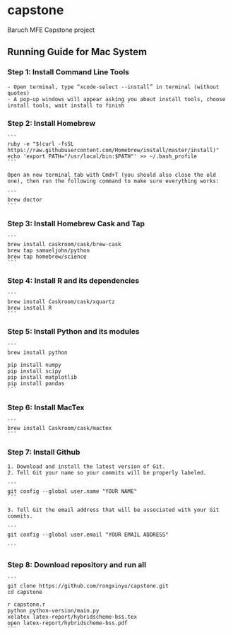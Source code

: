 # capstone
Baruch MFE Capstone project

## Running Guide for Mac System

### Step 1: Install Command Line Tools
    - Open terminal, type “xcode-select --install” in terminal (without quotes)
    - A pop-up windows will appear asking you about install tools, choose install tools, wait install to finish
  
### Step 2: Install Homebrew

    ```
    ruby -e "$(curl -fsSL https://raw.githubusercontent.com/Homebrew/install/master/install)"
    echo 'export PATH="/usr/local/bin:$PATH"' >> ~/.bash_profile
    ```

    Open an new terminal tab with Cmd+T (you should also close the old one), then run the following command to make sure everything works:

    ```
    brew doctor
    ```

### Step 3: Install Homebrew Cask and Tap

    ```
    brew install caskroom/cask/brew-cask
    brew tap samueljohn/python
    brew tap homebrew/science
    ```

### Step 4: Install R and its dependencies

    ```
    brew install Caskroom/cask/xquartz
    brew install R
    ```

### Step 5: Install Python and its modules
    
    ```
    brew install python
  
    pip install numpy
    pip install scipy
    pip install matplotlib
    pip install pandas
    ```

### Step 6: Install MacTex

    ```
    brew install Caskroom/cask/mactex
    ```

### Step 7: Install Github

    1. Download and install the latest version of Git.
    2. Tell Git your name so your commits will be properly labeled.
  
    ``` 
    git config --global user.name "YOUR NAME" 
    ```
     
    3. Tell Git the email address that will be associated with your Git commits.
  
    ```
    git config --global user.email "YOUR EMAIL ADDRESS"

    ```
     
### Step 8: Download repository and run all
    
    ```
    git clone https://github.com/rongxinyu/capstone.git
    cd capstone

    r capstone.r
    python python-version/main.py
    xelatex latex-report/hybridscheme-bss.tex
    open latex-report/hybridscheme-bss.pdf
    ```
